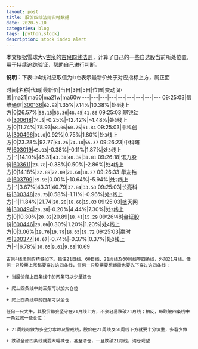 ```yaml
---
layout: post
title: 股价四线法则实时数据
date: 2020-5-10
categories: blog
tags: [python,stock]
description: stock index alert
---
```



本文根据雪球大v[古泉](https://xueqiu.com/u/7148646888)的[古泉四线法则](https://xueqiu.com/7148646888/130498192)，计算了自己的一些自选股当前所处位置，用于持续追踪验证，帮助自己进行判断。

**说明**：下表中4线对应取值为`红色`表示最新价处于对应指标上方，属正面

时间|名称|代码|最新价|当日|3日|5日|位置|变动|距离|ma21|ma60|ma21w|ma60w
---|---|---|---|---|---|---|---|---
09:25:03|信维通信|[300136](https://xueqiu.com/S/SZ300136)|`62.92`|1.35%|7.14%|10.38%|处`4`线上方|0|26.57%|`58.15`|`53.36`|`48.45`|`41.86`
09:25:03|寒锐钴业|[300618](https://xueqiu.com/S/SZ300618)|`74.5`|-0.25%|-12.42%|-4.48%|处`3`线上方|0|11.74%|78.93|`68.06`|`60.75`|`61.84`
09:25:03|中科创达|[300496](https://xueqiu.com/S/SZ300496)|`91.0`|0.92%|0.75%|1.80%|处`3`线上方|0|23.28%|92.77|`84.26`|`74.18`|`55.37`
09:26:23|中科曙光|[603019](https://xueqiu.com/S/SH603019)|`45.03`|-0.38%|-0.11%|1.87%|处`3`线上方|-1|14.10%|45.31|`43.31`|`40.39`|`31.81`
09:26:18|诺力股份|[603611](https://xueqiu.com/S/SH603611)|`23.78`|-0.38%|0.50%|-2.86%|处`4`线上方|0|14.18%|`22.89`|`22.09`|`20.68`|`18.27`
09:26:33|华友钴业|[603799](https://xueqiu.com/S/SH603799)|`39.93`|0.00%|-10.64%|-5.94%|处`2`线上方|-1|3.67%|43.31|40.79|`37.84`|`33.53`
09:25:03|长亮科技|[300348](https://xueqiu.com/S/SZ300348)|`20.75`|0.58%|-1.11%|-0.96%|处`3`线上方|-1|11.84%|21.74|`20.20`|`18.66`|`15.03`
09:25:03|盛天网络|[300494](https://xueqiu.com/S/SZ300494)|`20.28`|-0.20%|4.44%|7.30%|处`3`线上方|0|10.30%|`20.02`|20.89|`18.41`|`15.29`
09:26:48|金证股份|[600446](https://xueqiu.com/S/SH600446)|`20.06`|0.30%|1.20%|1.20%|处`4`线上方|0|3.06%|`19.76`|`19.79`|`18.65`|`19.72`
09:25:03|赢时胜|[300377](https://xueqiu.com/S/SZ300377)|`10.67`|-0.74%|-0.37%|0.37%|处`3`线上方|-1|6.78%|`10.05`|`9.61`|`9.68`|10.69

```
古泉4线法则的精髓如下。抓住21日线、60日线、21周线及60周线等四条线，外加21月线，任何一只股票上涨都要穿过这四条线，任何一只股票要想爆雷也要先下穿过这四条线：

+ 当股价爬上四条线中的两条可以少量建仓

+ 爬上四条线中的三条可以加大仓位

+ 爬上四条线中的四条可以全仓

任何一只大牛，其股价都会坚守在21月线上方，不会轻易跌破21月线；相反，每跌破四条线中一条就减一些仓位：

+ 21周线可做为多空分水岭及警戒线，股价在21周线及60周线下方就要十分慎重，多看少做

+ 跌破全部四条线就要大幅减仓，甚至清仓，一旦跌破21月线，清仓观望
```